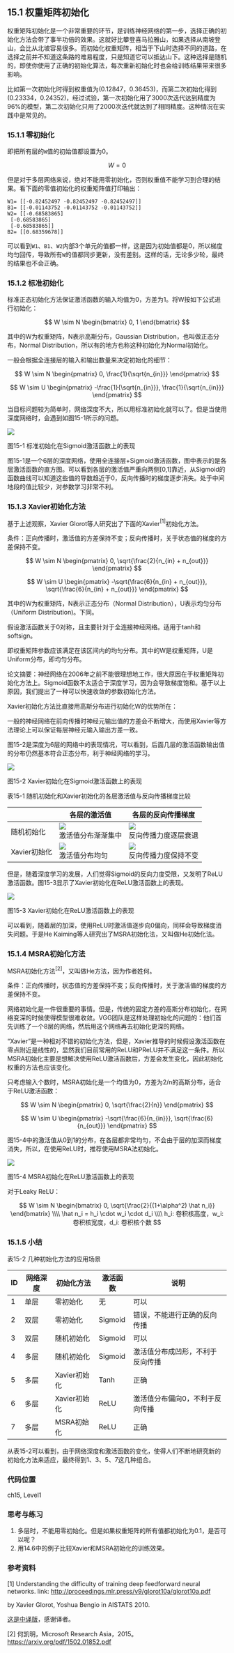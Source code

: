 <!--Copyright © Microsoft Corporation. All rights reserved.
  适用于[License](https://github.com/Microsoft/ai-edu/blob/master/LICENSE.md)版权许可-->

## 15.1 权重矩阵初始化

权重矩阵初始化是一个非常重要的环节，是训练神经网络的第一步，选择正确的初始化方法会带了事半功倍的效果。这就好比攀登喜马拉雅山，如果选择从南坡登山，会比从北坡容易很多。而初始化权重矩阵，相当于下山时选择不同的道路，在选择之前并不知道这条路的难易程度，只是知道它可以抵达山下。这种选择是随机的，即使你使用了正确的初始化算法，每次重新初始化时也会给训练结果带来很多影响。

比如第一次初始化时得到权重值为(0.12847，0.36453)，而第二次初始化得到(0.23334，0.24352)，经过试验，第一次初始化用了3000次迭代达到精度为96%的模型，第二次初始化只用了2000次迭代就达到了相同精度。这种情况在实践中是常见的。

### 15.1.1 零初始化

即把所有层的`W`值的初始值都设置为0。

$$
W = 0
$$

但是对于多层网络来说，绝对不能用零初始化，否则权重值不能学习到合理的结果。看下面的零值初始化的权重矩阵值打印输出：
```
W1= [[-0.82452497 -0.82452497 -0.82452497]]
B1= [[-0.01143752 -0.01143752 -0.01143752]]
W2= [[-0.68583865]
 [-0.68583865]
 [-0.68583865]]
B2= [[0.68359678]]
```

可以看到`W1`、`B1`、`W2`内部3个单元的值都一样，这是因为初始值都是0，所以梯度均匀回传，导致所有`W`的值都同步更新，没有差别。这样的话，无论多少轮，最终的结果也不会正确。

### 15.1.2 标准初始化

标准正态初始化方法保证激活函数的输入均值为0，方差为1。将W按如下公式进行初始化：

$$
W \sim N \begin{bmatrix} 0, 1 \end{bmatrix}
$$

其中的W为权重矩阵，N表示高斯分布，Gaussian Distribution，也叫做正态分布，Normal Distribution，所以有的地方也称这种初始化为Normal初始化。

一般会根据全连接层的输入和输出数量来决定初始化的细节：

$$
W \sim N
\begin{pmatrix} 
0, \frac{1}{\sqrt{n_{in}}}
\end{pmatrix}
$$

$$
W \sim U
\begin{pmatrix} 
-\frac{1}{\sqrt{n_{in}}}, \frac{1}{\sqrt{n_{in}}}
\end{pmatrix}
$$

当目标问题较为简单时，网络深度不大，所以用标准初始化就可以了。但是当使用深度网络时，会遇到如图15-1所示的问题。

<img src="../Images/15/init_normal_sigmoid.png" ch="500" />

图15-1 标准初始化在Sigmoid激活函数上的表现

图15-1是一个6层的深度网络，使用全连接层+Sigmoid激活函数，图中表示的是各层激活函数的直方图。可以看到各层的激活值严重向两侧[0,1]靠近，从Sigmoid的函数曲线可以知道这些值的导数趋近于0，反向传播时的梯度逐步消失。处于中间地段的值比较少，对参数学习非常不利。

### 15.1.3 Xavier初始化方法

基于上述观察，Xavier Glorot等人研究出了下面的Xavier$^{[1]}$初始化方法。

条件：正向传播时，激活值的方差保持不变；反向传播时，关于状态值的梯度的方差保持不变。

$$
W \sim N
\begin{pmatrix}
0, \sqrt{\frac{2}{n_{in} + n_{out}}} 
\end{pmatrix}
$$

$$
W \sim U 
\begin{pmatrix}
 -\sqrt{\frac{6}{n_{in} + n_{out}}}, \sqrt{\frac{6}{n_{in} + n_{out}}} 
\end{pmatrix}
$$

其中的W为权重矩阵，N表示正态分布（Normal Distribution），U表示均匀分布（Uniform Distribution)。下同。

假设激活函数关于0对称，且主要针对于全连接神经网络。适用于tanh和softsign。

即权重矩阵参数应该满足在该区间内的均匀分布。其中的W是权重矩阵，U是Uniform分布，即均匀分布。

论文摘要：神经网络在2006年之前不能很理想地工作，很大原因在于权重矩阵初始化方法上。Sigmoid函数不太适合于深度学习，因为会导致梯度饱和。基于以上原因，我们提出了一种可以快速收敛的参数初始化方法。

Xavier初始化方法比直接用高斯分布进行初始化W的优势所在： 

一般的神经网络在前向传播时神经元输出值的方差会不断增大，而使用Xavier等方法理论上可以保证每层神经元输入输出方差一致。 

图15-2是深度为6层的网络中的表现情况，可以看到，后面几层的激活函数输出值的分布仍然基本符合正态分布，利于神经网络的学习。

<img src="../Images/15/init_xavier_sigmoid.png" ch="500" />

图15-2 Xavier初始化在Sigmoid激活函数上的表现

表15-1 随机初始化和Xavier初始化的各层激活值与反向传播梯度比较

| |各层的激活值|各层的反向传播梯度|
|---|---|---|
| 随机初始化 |<img src="..\Images\15\forward_activation1.png"><br/>激活值分布渐渐集中|<img src="..\Images\15\backward_activation1.png"><br/>反向传播力度逐层衰退|
| Xavier初始化 |<img src="..\Images\15\forward_activation2.png"><br/>激活值分布均匀|<img src="..\Images\15\backward_activation2.png"><br/>反向传播力度保持不变|

但是，随着深度学习的发展，人们觉得Sigmoid的反向力度受限，又发明了ReLU激活函数。图15-3显示了Xavier初始化在ReLU激活函数上的表现。

<img src="../Images/15/init_xavier_relu.png" ch="500" />

图15-3 Xavier初始化在ReLU激活函数上的表现

可以看到，随着层的加深，使用ReLU时激活值逐步向0偏向，同样会导致梯度消失问题。于是He Kaiming等人研究出了MSRA初始化法，又叫做He初始化法。

### 15.1.4 MSRA初始化方法

MSRA初始化方法$^{[2]}$，又叫做He方法，因为作者姓何。

条件：正向传播时，状态值的方差保持不变；反向传播时，关于激活值的梯度的方差保持不变。

网络初始化是一件很重要的事情。但是，传统的固定方差的高斯分布初始化，在网络变深的时候使得模型很难收敛。VGG团队是这样处理初始化的问题的：他们首先训练了一个8层的网络，然后用这个网络再去初始化更深的网络。

“Xavier”是一种相对不错的初始化方法，但是，Xavier推导的时候假设激活函数在零点附近是线性的，显然我们目前常用的ReLU和PReLU并不满足这一条件。所以MSRA初始化主要是想解决使用ReLU激活函数后，方差会发生变化，因此初始化权重的方法也应该变化。

只考虑输入个数时，MSRA初始化是一个均值为0，方差为2/n的高斯分布，适合于ReLU激活函数：

$$
W \sim N 
\begin{pmatrix} 
0, \sqrt{\frac{2}{n}} 
\end{pmatrix}
$$

$$
W \sim U 
\begin{pmatrix} 
-\sqrt{\frac{6}{n_{in}}}, \sqrt{\frac{6}{n_{out}}} 
\end{pmatrix}
$$

图15-4中的激活值从0到1的分布，在各层都非常均匀，不会由于层的加深而梯度消失，所以，在使用ReLU时，推荐使用MSRA法初始化。

<img src="../Images/15/init_msra_relu.png" ch="500" />

图15-4 MSRA初始化在ReLU激活函数上的表现

对于Leaky ReLU：

$$
W \sim N \begin{bmatrix} 0, \sqrt{\frac{2}{(1+\alpha^2) \hat n_i}} \end{bmatrix}
\\\\ \hat n_i = h_i \cdot w_i \cdot d_i
\\\\ h_i: 卷积核高度，w_i: 卷积核宽度，d_i: 卷积核个数
$$

### 15.1.5 小结

表15-2 几种初始化方法的应用场景

|ID|网络深度|初始化方法|激活函数|说明|
|---|---|---|---|---|
|1|单层|零初始化|无|可以|
|2|双层|零初始化|Sigmoid|错误，不能进行正确的反向传播|
|3|双层|随机初始化|Sigmoid|可以|
|4|多层|随机初始化|Sigmoid|激活值分布成凹形，不利于反向传播|
|5|多层|Xavier初始化|Tanh|正确|
|6|多层|Xavier初始化|ReLU|激活值分布偏向0，不利于反向传播|
|7|多层|MSRA初始化|ReLU|正确|

从表15-2可以看到，由于网络深度和激活函数的变化，使得人们不断地研究新的初始化方法来适应，最终得到1、3、5、7这几种组合。

### 代码位置

ch15, Level1

### 思考与练习

1. 多层时，不能用零初始化。但是如果权重矩阵的所有值都初始化为0.1，是否可以呢？
2. 用14.6中的例子比较Xavier和MSRA初始化的训练效果。

### 参考资料

[1] Understanding the difficulty of training deep feedforward neural networks. link: http://proceedings.mlr.press/v9/glorot10a/glorot10a.pdf

by Xavier Glorot, Yoshua Bengio in AISTATS 2010.

[这是中译版](https://blog.csdn.net/victoriaw/article/details/73000632)，感谢译者。

[2] 何凯明，Microsoft Research Asia，2015。https://arxiv.org/pdf/1502.01852.pdf
